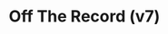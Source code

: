 ---
abv: 6.0%
alt:
availability: Keg
bitterness: 
description: Version 7 of our rotating hops series. This one is 100% Mosaic dry hop.
gravity: 
hops: 
ibu: N/A
img: off-the-record-v7.jpg
layout: beer
malt: 
modal-id: off-the-record-v7
title: Off The Record (v7)
on-tap: yup
sourness: 
style: Hazy IPA
---